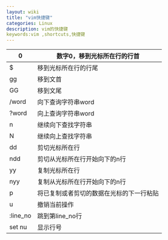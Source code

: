 ```yaml
---
layout: wiki
title: "vim快捷键"
categories: Linux
description: vim的快捷键
keywords:vim ,shortcuts,快捷键
---
```


| 0        | 数字0，移到光标所在行的行首              |
| -------- | ---------------------------------------- |
| $        | 移到光标所在行的行尾                     |
| gg       | 移到文首                                 |
| GG       | 移到文尾                                 |
| /word    | 向下查询字符串word                       |
| ?word    | 向上查询字符串word                       |
| n        | 继续向下查找字符串                       |
| N        | 继续向上查找字符串                       |
| dd       | 剪切光标所在行                           |
| ndd      | 剪切从光标所在行开始向下的n行            |
| yy       | 复制光标所在行                           |
| nyy      | 复制从光标所在行开始向下的n行            |
| p        | 将已复制或者剪切的数据在光标的下一行粘贴 |
| u        | 撤销当前操作                             |
| :line_no | 跳到第line_no行                          |
| set nu   | 显示行号                                 |

